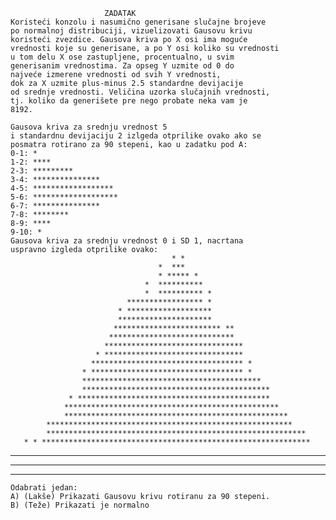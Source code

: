                          ZADATAK
    Koristeći konzolu i nasumično generisane slučajne brojeve
    po normalnoj distribuciji, vizuelizovati Gausovu krivu
    koristeći zvezdice. Gausova kriva po X osi ima moguće
    vrednosti koje su generisane, a po Y osi koliko su vrednosti
    u tom delu X ose zastupljene, procentualno, u svim
    generisanim vrednostima. Za opseg Y uzmite od 0 do
    najveće izmerene vrednosti od svih Y vrednosti,
    dok za X uzmite plus-minus 2.5 standardne devijacije
    od srednje vrednosti. Veličina uzorka slučajnih vrednosti,
    tj. koliko da generišete pre nego probate neka vam je
    8192.

    Gausova kriva za srednju vrednost 5
    i standardnu devijaciju 2 izlgeda otprilike ovako ako se
    posmatra rotirano za 90 stepeni, kao u zadatku pod A:
    0-1: *
    1-2: ****
    2-3: *********
    3-4: ***************
    4-5: ******************
    5-6: *******************
    6-7: ***************
    7-8: ********
    8-9: ****
    9-10: *
    Gausova kriva za srednju vrednost 0 i SD 1, nacrtana
    uspravno izgleda otprilike ovako:
                                        * *
                                     *  ***
                                     * ***** *
                                  *  **********
                                  *  ********** *
                              ***************** *
                            * *******************
                            *********************
                           ************************ **
                          ****************************
                         *******************************
                       * *******************************
                      ********************************** *
                    * ********************************** *
                    ****************************************
                    ******************************************
                 * *******************************************
                ************************************************
                **************************************************
            *******************************************************
            **********************************************************
       * * ************************************************************
   *  ********************************************************************
   **************************************************************************
********************************************************************************
    Odabrati jedan:
    A) (Lakše) Prikazati Gausovu krivu rotiranu za 90 stepeni.
    B) (Teže) Prikazati je normalno
